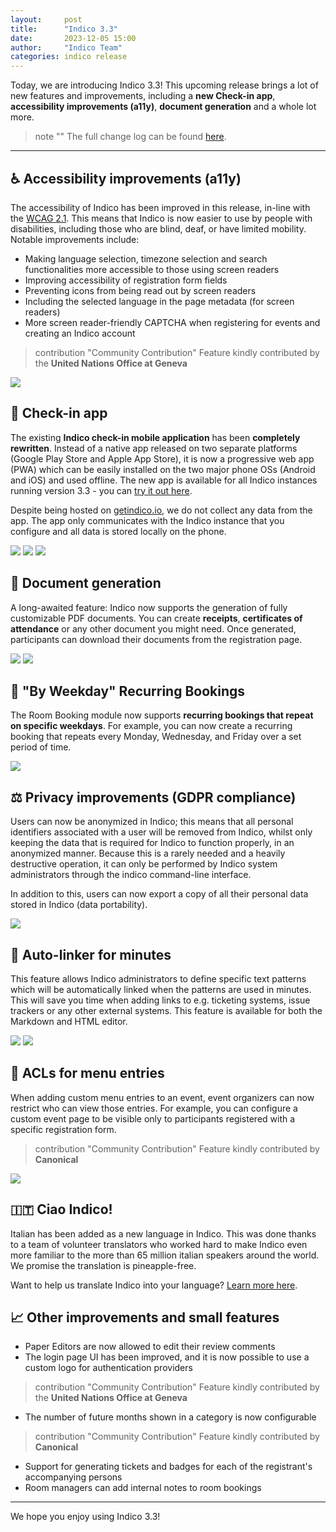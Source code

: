 ```yaml
---
layout:     post
title:      "Indico 3.3"
date:       2023-12-05 15:00
author:     "Indico Team"
categories: indico release
---
```


Today, we are introducing Indico 3.3! This upcoming release brings a lot of new features and improvements, including a **new Check-in app**, **accessibility improvements (a11y)**, **document generation** and a whole lot more.

> note ""
> The full change log can be found [here](https://docs.getindico.io/en/latest/changelog/#v3-3).

---

## ♿️ Accessibility improvements (a11y)

The accessibility of Indico has been improved in this release, in-line with the [WCAG 2.1](https://www.w3.org/TR/WCAG21/). This means that Indico is now easier to use by people with disabilities, including those who are blind, deaf, or have limited mobility. Notable improvements include:

- Making language selection, timezone selection and search functionalities more accessible to those using screen readers
- Improving accessibility of registration form fields
- Preventing icons from being read out by screen readers
- Including the selected language in the page metadata (for screen readers)
- More screen reader-friendly CAPTCHA when registering for events and creating an Indico account

> contribution "Community Contribution"
> Feature kindly contributed by the **United Nations Office at Geneva**

![](/assets/2023-11-30-indico-3-3-news/timezone-picker.png)

## 📱 Check-in app

The existing **Indico check-in mobile application** has been **completely rewritten**. Instead of a native app released on two separate platforms (Google Play Store and Apple App Store), it is now a progressive web app (PWA) which can be easily installed on the two major phone OSs (Android and iOS) and used offline. The new app is available for all Indico instances running version 3.3 - you can [try it out here](https://checkin.getindico.io/).

Despite being hosted on [getindico.io](getindico.io), we do not collect any data from the app. The app only communicates with the Indico instance that you configure and all data is stored locally on the phone.

<!-- Read our full in-depth blog post about the new Check-in app [here](https://getindico.io/blog/future-link-to-a-post-about-the-check-in-app/). -->

<div id="checkin-app-images" class="image-container">
  <img src="/assets/2023-11-30-indico-3-3-news/app1.png" />
  <img src="/assets/2023-11-30-indico-3-3-news/app2.png" />
  <img src="/assets/2023-11-30-indico-3-3-news/app3.png" />
</div>

## 🧾 Document generation

A long-awaited feature: Indico now supports the generation of fully customizable PDF documents. You can create **receipts**, **certificates of attendance** or any other document you might need. Once generated, participants can download their documents from the registration page.

![](/assets/2023-11-30-indico-3-3-news/receipts1.png)
![](/assets/2023-11-30-indico-3-3-news/receipts2.png)

## 📅 "By Weekday" Recurring Bookings

The Room Booking module now supports **recurring bookings that repeat on specific weekdays**. For example, you can now create a recurring booking that repeats every Monday, Wednesday, and Friday over a set period of time.

![](/assets/2023-11-30-indico-3-3-news/recurring-booking.png)

## ⚖️ Privacy improvements (GDPR compliance)

Users can now be anonymized in Indico; this means that all personal identifiers associated with a user will be removed from Indico, whilst only keeping the data that is required for Indico to function properly, in an anonymized manner. Because this is a rarely needed and a heavily destructive operation, it can only be performed by Indico system administrators through the indico command-line interface.

In addition to this, users can now export a copy of all their personal data stored in Indico (data portability).

![](/assets/2023-11-30-indico-3-3-news/export.png)

<!-- Holding this back for now, since this feature isn't merged yet...
## 🎟️ Google Wallet Integration

Registration tickets can now be saved directly to Google Wallet. This allows users to easily access their tickets on their mobile device, without having to download and print the ticket (where applicable).

> contribution "Community Contribution"
> Feature kindly contributed by the **United Nations Office at Geneva**
-->

## 🔗 Auto-linker for minutes

This feature allows Indico administrators to define specific text patterns which will be automatically linked when the patterns are used in minutes. This will save you time when adding links to e.g. ticketing systems, issue trackers or any other external systems. This feature is available for both the Markdown and HTML editor.

![](/assets/2023-11-30-indico-3-3-news/autolinker1.png)
![](/assets/2023-11-30-indico-3-3-news/autolinker2.png)

## 🔐 ACLs for menu entries

When adding custom menu entries to an event, event organizers can now restrict who can view those entries.
For example, you can configure a custom event page to be visible only to participants registered with a specific registration form.

> contribution "Community Contribution"
> Feature kindly contributed by **Canonical**

![](/assets/2023-11-30-indico-3-3-news/menu-acl.png)

## 🇮🇹 Ciao Indico!

Italian has been added as a new language in Indico. This was done thanks to a team of volunteer translators who worked hard to make Indico even more familiar to the more than 65 million italian speakers around the world. We promise the translation is pineapple-free.

Want to help us translate Indico into your language? [Learn more here](https://docs.getindico.io/en/stable/installation/translations/#contributingo).

## 📈 Other improvements and small features
- Paper Editors are now allowed to edit their review comments
- The login page UI has been improved, and it is now possible to use a custom logo for authentication providers

> contribution "Community Contribution"
> Feature kindly contributed by the **United Nations Office at Geneva**

- The number of future months shown in a category is now configurable

> contribution "Community Contribution"
> Feature kindly contributed by **Canonical**

- Support for generating tickets and badges for each of the registrant's accompanying persons
- Room managers can add internal notes to room bookings
<!-- Add more improvements here -->

---

We hope you enjoy using Indico 3.3!
